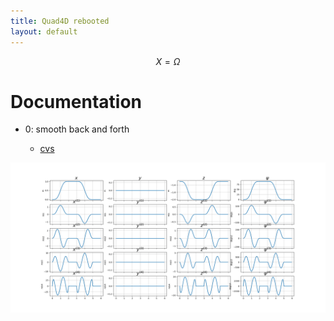 ```yaml
---
title: Quad4D rebooted
layout: default
---
```


<script src="https://cdn.mathjax.org/mathjax/latest/MathJax.js?config=TeX-AMS-MML_HTMLorMML" type="text/javascript"></script>

$$
X = \Omega
$$

# Documentation


* 0: smooth back and forth

  * [cvs](https://github.com/poine/quad4d_rebooted/blob/master/outputs/000_back_and_forth.csv)

<p align="left">
  <img src="https://github.com/poine/quad4d_rebooted/blob/master/outputs/000_back_and_forth_flat_out.png" width="800" height="240" title="flat output">
</p>
